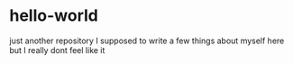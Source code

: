 # hello-world
just another repository
I supposed to write a few things about myself here but I really dont feel like it
